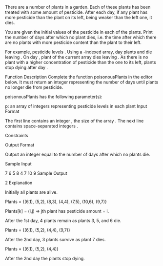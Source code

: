 There are a number of plants in a garden. Each of these plants has been treated with some amount of pesticide. After each day, if any plant has more pesticide than the plant on its left, being weaker than the left one, it dies.

You are given the initial values of the pesticide in each of the plants. Print the number of days after which no plant dies, i.e. the time after which there are no plants with more pesticide content than the plant to their left.

For example, pesticide levels . Using a -indexed array, day  plants  and  die leaving . On day , plant  of the current array dies leaving . As there is no plant with a higher concentration of pesticide than the one to its left, plants stop dying after day .

Function Description
Complete the function poisonousPlants in the editor below. It must return an integer representing the number of days until plants no longer die from pesticide.

poisonousPlants has the following parameter(s):

p: an array of integers representing pesticide levels in each plant
Input Format

The first line contains an integer , the size of the array .
The next line contains  space-separated integers .

Constraints



Output Format

Output an integer equal to the number of days after which no plants die.

Sample Input

7
6 5 8 4 7 10 9
Sample Output

2
Explanation

Initially all plants are alive.

Plants = {(6,1), (5,2), (8,3), (4,4), (7,5), (10,6), (9,7)}

Plants[k] = (i,j) => jth plant has pesticide amount = i.

After the 1st day, 4 plants remain as plants 3, 5, and 6 die.

Plants = {(6,1), (5,2), (4,4), (9,7)}

After the 2nd day, 3 plants survive as plant 7 dies.

Plants = {(6,1), (5,2), (4,4)}

After the 2nd day the plants stop dying.